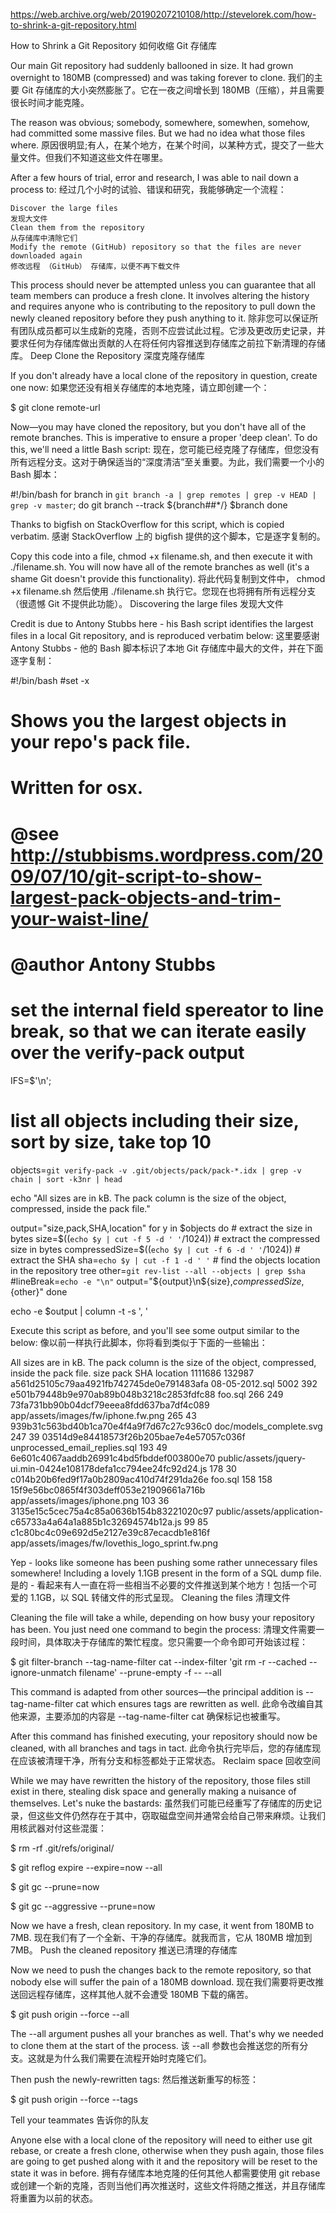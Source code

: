 https://web.archive.org/web/20190207210108/http://stevelorek.com/how-to-shrink-a-git-repository.html

How to Shrink a Git Repository
如何收缩 Git 存储库

Our main Git repository had suddenly ballooned in size. It had grown overnight to 180MB (compressed) and was taking forever to clone.
我们的主要 Git 存储库的大小突然膨胀了。它在一夜之间增长到 180MB（压缩），并且需要很长时间才能克隆。

The reason was obvious; somebody, somewhere, somewhen, somehow, had committed some massive files. But we had no idea what those files where.
原因很明显;有人，在某个地方，在某个时间，以某种方式，提交了一些大量文件。但我们不知道这些文件在哪里。

After a few hours of trial, error and research, I was able to nail down a process to:
经过几个小时的试验、错误和研究，我能够确定一个流程：

    Discover the large files
    发现大文件
    Clean them from the repository
    从存储库中清除它们
    Modify the remote (GitHub) repository so that the files are never downloaded again
    修改远程 （GitHub） 存储库，以便不再下载文件

This process should never be attempted unless you can guarantee that all team members can produce a fresh clone. It involves altering the history and requires anyone who is contributing to the repository to pull down the newly cleaned repository before they push anything to it.
除非您可以保证所有团队成员都可以生成新的克隆，否则不应尝试此过程。它涉及更改历史记录，并要求任何为存储库做出贡献的人在将任何内容推送到存储库之前拉下新清理的存储库。
Deep Clone the Repository
深度克隆存储库

If you don't already have a local clone of the repository in question, create one now:
如果您还没有相关存储库的本地克隆，请立即创建一个：

$ git clone remote-url

Now—you may have cloned the repository, but you don't have all of the remote branches. This is imperative to ensure a proper 'deep clean'. To do this, we'll need a little Bash script:
现在，您可能已经克隆了存储库，但您没有所有远程分支。这对于确保适当的“深度清洁”至关重要。为此，我们需要一个小的 Bash 脚本：

#!/bin/bash
for branch in `git branch -a | grep remotes | grep -v HEAD | grep -v master`; do
    git branch --track ${branch##*/} $branch
done

Thanks to bigfish on StackOverflow for this script, which is copied verbatim.
感谢 StackOverflow 上的 bigfish 提供的这个脚本，它是逐字复制的。

Copy this code into a file, chmod +x filename.sh, and then execute it with ./filename.sh. You will now have all of the remote branches as well (it's a shame Git doesn't provide this functionality).
将此代码复制到文件中， chmod +x filename.sh 然后使用 ./filename.sh 执行它。您现在也将拥有所有远程分支（很遗憾 Git 不提供此功能）。
Discovering the large files
发现大文件

Credit is due to Antony Stubbs here - his Bash script identifies the largest files in a local Git repository, and is reproduced verbatim below:
这里要感谢 Antony Stubbs - 他的 Bash 脚本标识了本地 Git 存储库中最大的文件，并在下面逐字复制：

#!/bin/bash
#set -x 

# Shows you the largest objects in your repo's pack file.
# Written for osx.
#
# @see http://stubbisms.wordpress.com/2009/07/10/git-script-to-show-largest-pack-objects-and-trim-your-waist-line/
# @author Antony Stubbs

# set the internal field spereator to line break, so that we can iterate easily over the verify-pack output
IFS=$'\n';

# list all objects including their size, sort by size, take top 10
objects=`git verify-pack -v .git/objects/pack/pack-*.idx | grep -v chain | sort -k3nr | head`

echo "All sizes are in kB. The pack column is the size of the object, compressed, inside the pack file."

output="size,pack,SHA,location"
for y in $objects
do
	# extract the size in bytes
	size=$((`echo $y | cut -f 5 -d ' '`/1024))
	# extract the compressed size in bytes
	compressedSize=$((`echo $y | cut -f 6 -d ' '`/1024))
	# extract the SHA
	sha=`echo $y | cut -f 1 -d ' '`
	# find the objects location in the repository tree
	other=`git rev-list --all --objects | grep $sha`
	#lineBreak=`echo -e "\n"`
	output="${output}\n${size},${compressedSize},${other}"
done

echo -e $output | column -t -s ', '

Execute this script as before, and you'll see some output similar to the below:
像以前一样执行此脚本，你将看到类似于下面的一些输出：

All sizes are in kB. The pack column is the size of the object, compressed, inside the pack file.
size     pack    SHA                                       location
1111686  132987  a561d25105c79aa4921fb742745de0e791483afa  08-05-2012.sql
5002     392     e501b79448b9e970ab89b048b3218c2853fdfc88  foo.sql
266      249     73fa731bb90b04dcf79eeea8fdd637ba7df4c089  app/assets/images/fw/iphone.fw.png
265      43      939b31c563bd40b1ca70e4f4a9f7d67c27c936c0  doc/models_complete.svg
247      39      03514d9e84418573f26b205bae7e4e57057c036f  unprocessed_email_replies.sql
193      49      6e601c4067aaddb26991c4bd5fbddef003800e70  public/assets/jquery-ui.min-0424e108178defa1cc794ee24fc92d24.js
178      30      c014b20b6fed9f17a0b2809ac410d74f291da26e  foo.sql
158      158     15f9e56bc0865f4f303deff053e21909661a716b  app/assets/images/iphone.png
103      36      3135e15c5cec75a4c85a0636b154b83221020c97  public/assets/application-c65733a4a64a1a885b1c32694574b12a.js
99       85      c1c80bc4c09e692d5e2127e39c87ecacdb1e816f  app/assets/images/fw/lovethis_logo_sprint.fw.png

Yep - looks like someone has been pushing some rather unnecessary files somewhere! Including a lovely 1.1GB present in the form of a SQL dump file.
是的 - 看起来有人一直在将一些相当不必要的文件推送到某个地方！包括一个可爱的 1.1GB，以 SQL 转储文件的形式呈现。
Cleaning the files 清理文件

Cleaning the file will take a while, depending on how busy your repository has been. You just need one command to begin the process:
清理文件需要一段时间，具体取决于存储库的繁忙程度。您只需要一个命令即可开始该过程：

$ git filter-branch --tag-name-filter cat --index-filter 'git rm -r --cached --ignore-unmatch filename' --prune-empty -f -- --all

This command is adapted from other sources—the principal addition is --tag-name-filter cat which ensures tags are rewritten as well.
此命令改编自其他来源，主要添加的内容是 --tag-name-filter cat 确保标记也被重写。

After this command has finished executing, your repository should now be cleaned, with all branches and tags in tact.
此命令执行完毕后，您的存储库现在应该被清理干净，所有分支和标签都处于正常状态。
Reclaim space 回收空间

While we may have rewritten the history of the repository, those files still exist in there, stealing disk space and generally making a nuisance of themselves. Let's nuke the bastards:
虽然我们可能已经重写了存储库的历史记录，但这些文件仍然存在于其中，窃取磁盘空间并通常会给自己带来麻烦。让我们用核武器对付这些混蛋：

$ rm -rf .git/refs/original/

$ git reflog expire --expire=now --all

$ git gc --prune=now

$ git gc --aggressive --prune=now

Now we have a fresh, clean repository. In my case, it went from 180MB to 7MB.
现在我们有了一个全新、干净的存储库。就我而言，它从 180MB 增加到 7MB。
Push the cleaned repository
推送已清理的存储库

Now we need to push the changes back to the remote repository, so that nobody else will suffer the pain of a 180MB download.
现在我们需要将更改推送回远程存储库，这样其他人就不会遭受 180MB 下载的痛苦。

$ git push origin --force --all

The --all argument pushes all your branches as well. That's why we needed to clone them at the start of the process.
该 --all 参数也会推送您的所有分支。这就是为什么我们需要在流程开始时克隆它们。

Then push the newly-rewritten tags:
然后推送新重写的标签：

$ git push origin --force --tags

Tell your teammates 告诉你的队友

Anyone else with a local clone of the repository will need to either use git rebase, or create a fresh clone, otherwise when they push again, those files are going to get pushed along with it and the repository will be reset to the state it was in before.
拥有存储库本地克隆的任何其他人都需要使用 git rebase 或创建一个新的克隆，否则当他们再次推送时，这些文件将随之推送，并且存储库将重置为以前的状态。

